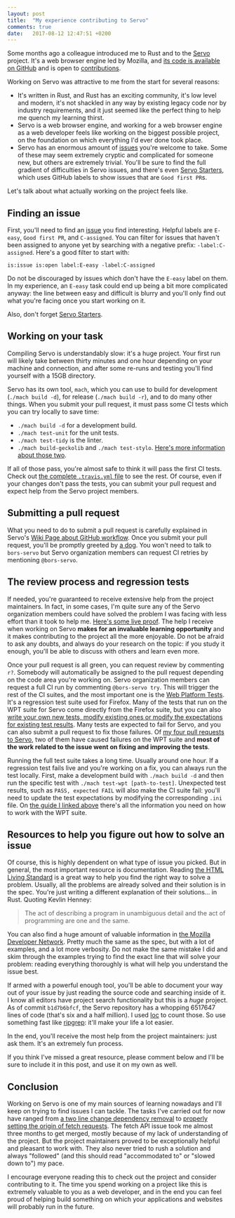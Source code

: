 ```yaml
---
layout: post
title:  "My experience contributing to Servo"
comments: true
date:   2017-08-12 12:47:51 +0200
---
```


Some months ago a colleague introduced me to Rust and to the [Servo](https://servo.org) project. It's a web browser engine led by Mozilla, and [its code is available on GitHub](https://github.com/servo/servo) and is open to [contributions](https://github.com/servo/servo/blob/master/CONTRIBUTING.md).

Working on Servo was attractive to me from the start for several reasons:

* It's written in Rust, and Rust has an exciting community, it's low level and modern, it's not shackled in any way by existing legacy code nor by industry requirements, and it just seemed like the perfect thing to help me quench my learning thirst.
* Servo is a web browser engine, and working for a web browser engine as a web developer feels like working on the biggest possible project, on the foundation on which everything I'd ever done took place.
* Servo has an enormous amount of [issues](https://github.com/servo/servo/issues) you're welcome to take. Some of these may seem extremely cryptic and complicated for someone new, but others are extremely trivial. You'll be sure to find the full gradient of difficulties in Servo issues, and there's even [Servo Starters](https://starters.servo.org/), which uses GitHub labels to show issues that are `Good first PR`s.

Let's talk about what actually working on the project feels like.

## Finding an issue

First, you'll need to find an [issue](https://github.com/servo/servo/issues) you find interesting. Helpful labels are `E-easy`, `Good first PR`, and `C-assigned`. You can filter for issues that haven't been assigned to anyone yet by searching with a negative prefix: `-label:C-assigned`. Here's a good filter to start with:

```
is:issue is:open label:E-easy -label:C-assigned
```

Do not be discouraged by issues which don't have the `E-easy` label on them. In my experience, an `E-easy` task could end up being a bit more complicated anyway: the line between easy and difficult is blurry and you'll only find out what you're facing once you start working on it.

Also, don't forget [Servo Starters](https://starters.servo.org/).

## Working on your task

Compiling Servo is understandably slow: it's a huge project. Your first run will likely take between thirty minutes and one hour depending on your machine and connection, and after some re-runs and testing you'll find yourself with a 15GB directory.

Servo has its own tool, `mach`, which you can use to build for development (`./mach build -d`), for release (`./mach build -r`), and to do many other things. When you submit your pull request, it must pass some CI tests which you can try locally to save time:

* `./mach build -d` for a development build.
* `./mach test-unit` for the unit tests.
* `./mach test-tidy` is the linter.
* `./mach build-geckolib` and `./mach test-stylo`. [Here's more information about those two](https://wiki.mozilla.org/Quantum/Stylo).

If all of those pass, you're almost safe to think it will pass the first CI tests. Check out [the complete `.travis.yml` file](https://github.com/servo/servo/blob/master/.travis.yml) to see the rest. Of course, even if your changes don't pass the tests, you can submit your pull request and expect help from the Servo project members.

## Submitting a pull request

What you need to do to submit a pull request is carefully explained in Servo's [Wiki Page about GitHub workflow](https://github.com/servo/servo/wiki/Github-workflow). Once you submit your pull request, you'll be promptly greeted by [a dog](https://github.com/bors-servo). You won't need to talk to `bors-servo` but Servo organization members can request CI retries by mentioning `@bors-servo`.

## The review process and regression tests

If needed, you're guaranteed to receive extensive help from the project maintainers. In fact, in some cases, I'm quite sure any of the Servo organization members could have solved the problem I was facing with less effort than it took to help me. [Here's some live proof](https://github.com/servo/servo/pulls?utf8=%E2%9C%93&q=is%3Apr%20author%3Abrainlessdeveloper). The help I receive when working on Servo **makes for an invaluable learning opportunity** and it makes contributing to the project all the more enjoyable. Do not be afraid to ask any doubts, and always do your research on the topic: if you study it enough, you'll be able to discuss with others and learn even more.

Once your pull request is all green, you can request review by commenting `r?`. Somebody will automatically be assigned to the pull request depending on the code area you're working on. Servo organization members can request a full CI run by commenting `@bors-servo try`. This will trigger the rest of the CI suites, and the most important one is the [Web Platform Tests](https://developer.mozilla.org/en-US/docs/Mozilla/QA/web-platform-tests). It's a regression test suite used for Firefox. Many of the tests that run on the WPT suite for Servo come directly from the Firefox suite, but you can also [write your own new tests, modify existing ones or modify the expectations for existing test results](https://github.com/servo/servo/blob/master/tests/wpt/README.md). Many tests are expected to fail for Servo, and you can also submit a pull request to fix those failures. Of [my four pull requests to Servo](https://github.com/servo/servo/blob/master/tests/wpt/README.md), two of them have caused failures on the WPT suite and **most of the work related to the issue went on fixing and improving the tests**.

Running the full test suite takes a long time. Usually around one hour. If a regression test fails live and you're working on a fix, you can always run the test locally. First, make a development build with `./mach build -d` and then run the specific test with `./mach test-wpt [path-to-test]`. Unexpected test results, such as `PASS, expected FAIL` will also make the CI suite fail: you'll need to update the test expectations by modifying the corresponding `.ini` file. On [the guide I linked above](https://github.com/servo/servo/blob/master/tests/wpt/README.md) there's all the information you need on how to work with the WPT suite.

## Resources to help you figure out how to solve an issue

Of course, this is highly dependent on what type of issue you picked. But in general, the most important resource is documentation. Reading [the HTML Living Standard](https://html.spec.whatwg.org/) is a great way to help you find the right way to solve a problem. Usually, all the problems are already solved and their solution is in the spec. You're just writing a different explanation of their solutions... in Rust. Quoting Kevlin Henney:

> The act of describing a program in unambiguous detail and the act of programming are one and the same.

You can also find a huge amount of valuable information in [the Mozilla Developer Network](https://developer.mozilla.org/en-US/). Pretty much the same as the spec, but with a lot of examples, and a lot more verbosity. Do not make the same mistake I did and skim through the examples trying to find the exact line that will solve your problem: reading everything thoroughly is what will help you understand the issue best.

If armed with a powerful enough tool, you'll be able to document your way out of your issue by just reading the source code and searching inside of it. I know all editors have project search functionality but this is a *huge* project. As of commit `b1d7b6bfcf`, the Servo repository has a whopping 6517647 lines of code (that's six and a half million). I used [loc](https://github.com/cgag/loc) to count those. So use something fast like [ripgrep](https://github.com/BurntSushi/ripgrep): it'll make your life a lot easier.

In the end, you'll receive the most help from the project maintainers: just ask them. It's an extremely fun process.

If you think I've missed a great resource, please comment below and I'll be sure to include it in this post, and use it on my own as well.

## Conclusion

Working on Servo is one of my main sources of learning nowadays and I'll keep on trying to find issues I can tackle. The tasks I've carried out for now have ranged from [a two line change dependency removal](https://github.com/servo/servo/pull/17811/files) to [properly setting the origin of fetch requests](https://github.com/servo/servo/pull/16508). The fetch API issue took me almost three months to get merged, mostly because of my lack of understanding of the project. But the project maintainers proved to be exceptionally helpful and pleasant to work with. They also never tried to rush a solution and always "followed" (and this should read "accommodated to" or "slowed down to") my pace.

I encourage everyone reading this to check out the project and consider contributing to it. The time you spend working on a project like this is extremely valuable to you as a web developer, and in the end you can feel proud of helping build something on which your applications and websites will probably run in the future.

